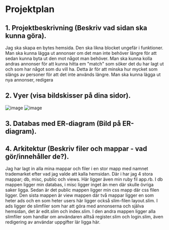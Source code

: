 # Projektplan

## 1. Projektbeskrivning (Beskriv vad sidan ska kunna göra).
Jag ska skapa en bytes hemsida. Den ska likna blocket ungefär i funktioner. Man ska kunna lägga ut annonser om det man inte behöver längre för att sedan kunna byta ut den mot något man behöver. Man ska kunna kolla andras annonser för att kunna hitta em "match" som söker det du har lagt ut och som har något som du vill ha. Detta är för att minska hur mycket som slängs av personer för att det inte används längre. Man ska kunna lägga ut nya annonser, redigera
## 2. Vyer (visa bildskisser på dina sidor).
![image](https://user-images.githubusercontent.com/60431270/115715171-2f4e5d80-a378-11eb-96df-f488ad7948e5.png)
![image](https://user-images.githubusercontent.com/60431270/115715271-43925a80-a378-11eb-9bdc-52b14bc7509f.png)
## 3. Databas med ER-diagram (Bild på ER-diagram).


## 4. Arkitektur (Beskriv filer och mappar - vad gör/innehåller de?).
Jag har lagt in alla mina mappar och filer i en stor mapp med namnet trademarket efter vad jag valde att kalla hemsidan. Där i har jag 4 stora mappar; db, misc, public och views. Här ligger även min ruby fil app.rb. I db mappen ligger min databas, i misc ligger inget än men där skulle övriga saker ligga. Sedan är det public mappen ligger min css mapp där css filen ligger. Den sista mappen är view mappen där två mappar ligger en som heter ads och en som heter users här ligger också slim-filen layout.slim. I ads ligger de slimfiler som har att göra med annonserna och själva hemsidan, det är edit.slim och index.slim. I den andra mappen ligger alla slimfiler som handlar om användaren alltså register.slim och login.slim, även redigering av användar uppgifter lär ligga här.


